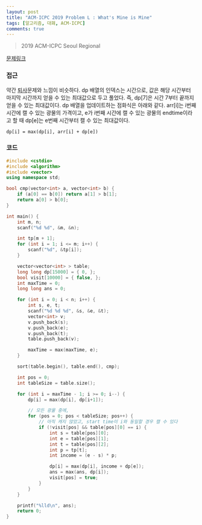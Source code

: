 ```yaml
---
layout: post
title: "ACM-ICPC 2019 Problem L : What's Mine is Mine"
tags: [알고리즘, 대홰, ACM-ICPC]
comments: true
---
```


> 2019 ACM-ICPC Seoul Regional  

[문제링크](https://www.acmicpc.net/problem/17979)  

### 접근  
약간 [퇴사](https://www.acmicpc.net/problem/14501)문제와 느낌이 비슷하다. dp 배열의 인덱스는 시간으로, 값은 해당 시간부터 마지막 시간까지 얻을 수 있는 최대값으로 두고 풀었다. 즉, dp[7]은 시간 7부터 끝까지 얻을 수 있는 최대값이다. dp 배열을 업데이트하는 점화식은 아래와 같다. arr[i]는 i번째 시간에 캘 수 있는 광물의 가격이고, e가 i번째 시간에 캘 수 있는 광물의 endtime이라고 할 때 dp[e]는 e번째 시간부터 캘 수 있는 최대값이다.  
~~~
dp[i] = max(dp[i], arr[i] + dp[e])
~~~

### 코드  
~~~c++
#include <cstdio>
#include <algorithm>
#include <vector>
using namespace std;

bool cmp(vector<int> a, vector<int> b) {
    if (a[0] == b[0]) return a[1] > b[1];
    return a[0] > b[0];
}

int main() {
    int m, n;
    scanf("%d %d", &m, &n);

    int tp[m + 1];
    for (int i = 1; i <= m; i++) {
        scanf("%d", &tp[i]);
    }

    vector<vector<int> > table;
    long long dp[15000] = { 0, };
    bool visit[10000] = { false, };
    int maxTime = 0;
    long long ans = 0;

    for (int i = 0; i < n; i++) {
        int s, e, t;
        scanf("%d %d %d", &s, &e, &t);
        vector<int> v;
        v.push_back(s);
        v.push_back(e);
        v.push_back(t);
        table.push_back(v);

        maxTime = max(maxTime, e);
    }

    sort(table.begin(), table.end(), cmp);

    int pos = 0;
    int tableSize = table.size();

    for (int i = maxTime - 1; i >= 0; i--) {
        dp[i] = max(dp[i], dp[i+1]);

        // 모든 광물 중에,
        for (pos = 0; pos < tableSize; pos++) {
            // 아직 캐지 않았고, start time이 i와 동일할 경우 캘 수 있다
            if (!visit[pos] && table[pos][0] == i) {
                int s = table[pos][0];
                int e = table[pos][1];
                int t = table[pos][2];
                int p = tp[t];
                int income = (e - s) * p;

                dp[i] = max(dp[i], income + dp[e]);
                ans = max(ans, dp[i]);
                visit[pos] = true;
            }
        }
    }

    printf("%lld\n", ans);
    return 0;
}
~~~
